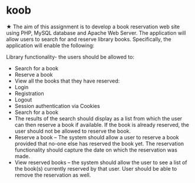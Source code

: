 # koob

★ The aim of this assignment is to develop a book reservation web site using PHP, MySQL database and Apache Web Server. The application will allow users to search for and reserve library books.
Specifically, the application will enable the following:

Library functionality- the users should be allowed to:
- Search for a book
- Reserve a book
- View all the books that they have reserved:
- Login
- Registration
- Logout
- Session authentication via Cookies
- Search for a book
- The results of the search should display as a list from which the user can then reserve a
book if available. If the book is already reserved, the user should not be allowed to
reserve the book.
- Reserve a book – The system should allow a user to reserve a book provided that no-one
else has reserved the book yet. The reservation functionality should capture the date on
which the reservation was made.
- View reserved books – the system should allow the user to see a list of the book(s)
currently reserved by that user. User should be able to remove the reservation as well.